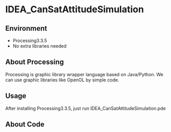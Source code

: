 # IDEA_CanSatAttitudeSimulation

## Environment
- Processing3.3.5
- No extra libraries needed

## About Processing
Processing is graphic library wrapper language based on Java/Python.
We can use graphic libraries like OpenOL by simple code.

## Usage
After installing Processing3.3.5, just run IDEA_CanSatAttitudeSimulation.pde

## About Code




